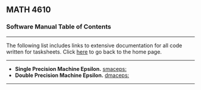 ## MATH 4610

### Software Manual Table of Contents

<hr>

The following list includes links to extensive documentation for all code written for tasksheets. Click [here](../../home.md) to go back to the home page.

<hr>

* **Single Precision Machine Epsilon.** [smaceps:]()
* **Double Precision Machine Epsilon.** [dmaceps:]()

<hr>
